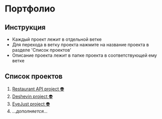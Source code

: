 # Портфолио

## Инструкция
* Каждый проект лежит в отдельной ветке
* Для перехода в ветку проекта нажмите на название проекта в разделе 'Список проектов'
* Описание проекта лежит в папке проекта в соответствующей ему ветке

## Список проектов
1. [Restaurant API project :alien:](https://github.com/dasayoper/P0RTF0LI0/tree/proj-1/Restaurant%20API%20project)
2. [Deshevin project :alien:](https://github.com/dasayoper/P0RTF0LI0/tree/proj-2/Deshevin%20project)
3. [EyeJust project :alien:](https://github.com/dasayoper/P0RTF0LI0/tree/proj-3/Eyejust%20project)
4. *...дополняется...*